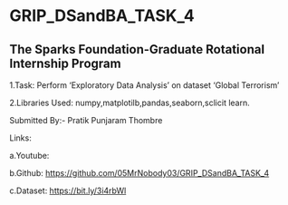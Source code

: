 # GRIP_DSandBA_TASK_4
## The Sparks Foundation-Graduate Rotational Internship Program
1.Task: Perform ‘Exploratory Data Analysis’ on dataset ‘Global Terrorism’

2.Libraries Used: numpy,matplotilb,pandas,seaborn,sclicit learn.


Submitted By:- Pratik Punjaram Thombre

Links:

a.Youtube:

b.Github: https://github.com/05MrNobody03/GRIP_DSandBA_TASK_4

c.Dataset: https://bit.ly/3i4rbWl

